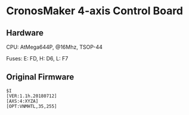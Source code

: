 CronosMaker 4-axis Control Board
================================

Hardware
--------
CPU: AtMega644P, @16Mhz, TSOP-44

Fuses: E: FD, H: D6, L: F7

Original Firmware
-----------------
```
$I
[VER:1.1h.20180712]
[AXS:4:XYZA]
[OPT:VNMHTL,35,255]
```

